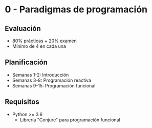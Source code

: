 # 0 - Paradigmas de programación

## Evaluación

- 80% prácticas + 20% examen
- Mínimo de 4 en cada una

## Planificación

- Semanas 1-2: Introducción
- Semanas 3-8: Programación reactiva
- Semanas 9-15: Programación funcional

## Requisitos
- Python >= 3.6
    - Librería "Conjure" para programación funcional